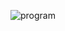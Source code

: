 ![program](https://user-images.githubusercontent.com/59260491/111071685-5b103500-84e8-11eb-8c9b-1c6f37ae52fe.png)

